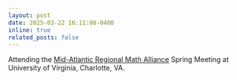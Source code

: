 ```yaml
---
layout: post
date: 2025-03-22 16:11:00-0400
inline: true
related_posts: false
---
```


Attending the <a href='https://sites.google.com/view/mid-atlantic-math-alliance/2025-meeting'>Mid-Atlantic Regional Math Alliance</a> Spring Meeting at University of Virginia, Charlotte, VA.
